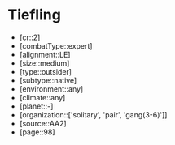 
# Tiefling

- [cr::2]
- [combatType::expert]
- [alignment::LE]
- [size::medium]
- [type::outsider]
- [subtype::native]
- [environment::any]
- [climate::any]
- [planet::-]
- [organization::['solitary', 'pair', 'gang(3-6)']]
- [source::AA2]
- [page::98]
